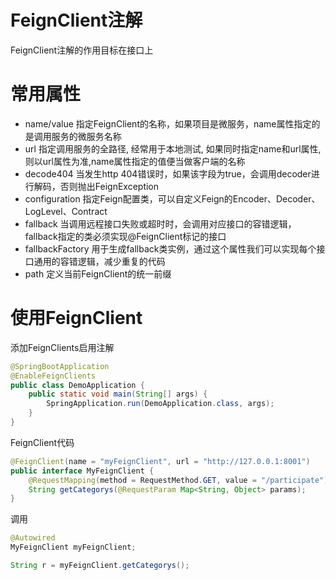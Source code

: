 # FeignClient注解

FeignClient注解的作用目标在接口上

# 常用属性

- name/value 指定FeignClient的名称，如果项目是微服务，name属性指定的是调用服务的微服务名称
- url 指定调用服务的全路径, 经常用于本地测试, 如果同时指定name和url属性, 则以url属性为准,name属性指定的值便当做客户端的名称
- decode404 当发生http 404错误时，如果该字段为true，会调用decoder进行解码，否则抛出FeignException
- configuration 指定Feign配置类，可以自定义Feign的Encoder、Decoder、LogLevel、Contract
- fallback 当调用远程接口失败或超时时，会调用对应接口的容错逻辑，fallback指定的类必须实现@FeignClient标记的接口
- fallbackFactory 用于生成fallback类实例，通过这个属性我们可以实现每个接口通用的容错逻辑，减少重复的代码
- path 定义当前FeignClient的统一前缀

# 使用FeignClient

添加FeignClients启用注解

```java
@SpringBootApplication
@EnableFeignClients
public class DemoApplication {
    public static void main(String[] args) {
        SpringApplication.run(DemoApplication.class, args);
    }
}
```

FeignClient代码

```java
@FeignClient(name = "myFeignClient", url = "http://127.0.0.1:8001")
public interface MyFeignClient {
    @RequestMapping(method = RequestMethod.GET, value = "/participate")
    String getCategorys(@RequestParam Map<String, Object> params);
}
```

调用

```java
@Autowired
MyFeignClient myFeignClient;

String r = myFeignClient.getCategorys();
```
